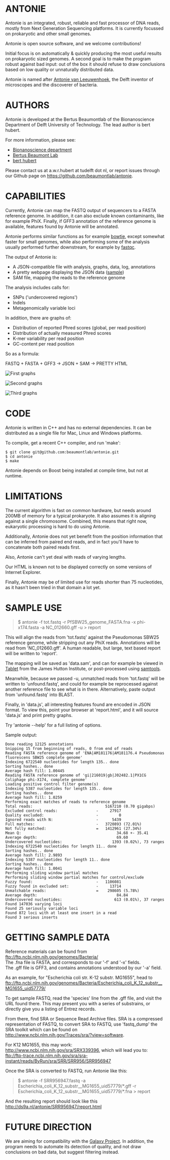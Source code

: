 ANTONIE
=======
Antonie is an integrated, robust, reliable and fast processor of DNA reads,
mostly from Next Generation Sequencing platforms.  It is currently focussed
on prokaryotic and other small genomes.

Antonie is open source software, and we welcome contributions!

Initial focus is on automatically & quickly producing the most useful
results on prokaryotic sized genomes. A second goal is to make the program
robust against bad input: out of the box it should refuse to draw conclusions
based on low quality or unnaturally distributed data. 

Antonie is named after [Antonie van
Leeuwenhoek](http://en.wikipedia.org/wiki/Antonie_van_Leeuwenhoek), the
Delft inventor of microscopes and the discoverer of bacteria.

AUTHORS
=======
Antonie is developed at the Bertus Beaumontlab of the Bionanoscience
Department of Delft University of Technology.  The lead author is bert
hubert.

For more information, please see:

 * [Bionanoscience department](http://www.tnw.tudelft.nl/en/about-faculty/departments/bionanoscience/)
 * [Bertus Beaumont Lab](http://bertusbeaumontlab.tudelft.nl/)
 * [bert hubert](http://ds9a.nl/)

Please contact us at a.w.r.hubert at tudelft dot nl, or report issues
through our Github page on <https://github.com/beaumontlab/antonie>.

CAPABILITIES
============
Currently, Antonie can map the FASTQ output of sequencers to a FASTA
reference genome.  In addition, it can also exclude known contaminants, like
for example PhiX.  Finally, if GFF3 annotation of the reference genome is
available, features found by Antonie will be annotated.

Antonie performs similar functions as for example
[bowtie](http://bowtie-bio.sourceforge.net/index.shtml), except somewhat
faster for small genomes, while also performing some of the analysis usually
performed further downstream, for example by
[fastqc](http://www.bioinformatics.babraham.ac.uk/projects/fastqc/).

The output of Antonie is:

 * A JSON-compatible file with analysis, graphs, data, log, annotations
 * A pretty webpage displaying the JSON data ([sample](http://ds9a.nl/antonie/SRR956947/report.html))
 * SAM file, mapping the reads to the reference genome

The analysis includes calls for:

 * SNPs ('undercovered regions')
 * Indels
 * Metagenomically variable loci

In addition, there are graphs of:

 * Distribution of reported Phred scores (global, per read position)
 * Distribution of actually measured Phred scores 
 * K-mer variability per read position
 * GC-content per read position

So as a formula:

FASTQ + FASTA + GFF3 -> JSON + SAM -> PRETTY HTML

![First graphs](http://ds9a.nl/antonie/antonie1.png)

![Second graphs](http://ds9a.nl/antonie/antonie2.png)

![Third graphs](http://ds9a.nl/antonie/antonie3.png)

CODE
====
Antonie is written in C++ and has no external dependencies. It can be distributed as 
a single file for Mac, Linux and Windows platforms. 

To compile, get a recent C++ compiler, and run 'make':

	$ git clone git@github.com:beaumontlab/antonie.git
	$ cd antonie
	$ make

Antonie depends on Boost being installed at compile time, but not at runtime.

LIMITATIONS
===========
The current algorithm is fast on common hardware, but needs around 200MB of
memory for a typical prokaryote.  It also assumes it is aligning against a
single chromosome.  Combined, this means that right now, eukaryotic
processing is hard to do using Antonie.

Additionally, Antonie does not yet benefit from the position information that
can be inferred from paired end reads, and in fact you'll have to concatenate both
paired reads first.

Also, Antonie can't yet deal with reads of varying lengths.

Our HTML is known not to be displayed correctly on some versions of Internet Explorer.

Finally, Antonie may be of limited use for reads shorter than 75
nucleotides, as it hasn't been tried in that domain a lot yet.

SAMPLE USE
==========

> $ antonie -f tot.fastq -r PfSBW25\_genome\_FASTA.fna -x phi-x174.fasta -a NC_012660.gff -u > report

This will align the reads from 'tot.fastq' against the Pseudomonas SBW25
reference genome, while stripping out any PhiX reads. Annotations will be read from
'NC_012660.gff'. A human readable, but large, text based report will be written to 'report'.

The mapping will be saved as 'data.sam', and can for example be viewed in
[Tablet](http://bioinf.scri.ac.uk/tablet/) from the James Hutton Institute,
or post-processed using [samtools](http://samtools.sourceforge.net/).

Meanwhile, because we passed -u, unmatched reads from 'tot.fastq' will be
written to 'unfound.fastq', and could for example be reprocessed against
another reference file to see what is in there.  Alternatively, paste output
from 'unfound.fastq' into BLAST.

Finally, in 'data.js', all interesting features found are encoded in JSON format. To view this,
point your browser at 'report.html', and it will source 'data.js' and print pretty graphs.

Try 'antonie --help' for a full listing of options.

Sample output:

	Done reading 12125 annotations
	Snipping 15 from beginning of reads, 0 from end of reads
	Reading FASTA reference genome of 'ENA|AM181176|AM181176.4 Pseudomonas fluorescens SBW25 complete genome'
	Indexing 6722540 nucleotides for length 135.. done
	Sorting hashes.. done
	Average hash fill: 1.00445
	Reading FASTA reference genome of 'gi|216019|gb|J02482.1|PX1CG Coliphage phi-X174, complete genome'
	Loading positive control filter genome(s)
	Indexing 5387 nucleotides for length 135.. done
	Sorting hashes.. done
	Average hash fill: 1.0259
	Performing exact matches of reads to reference genome
	Total reads:                                5167210 (0.70 gigabps)
	Excluded control reads:                 -     27917
	Quality excluded:                       -         0
	Ignored reads with N:                   -      5439
	Full matches:                           -   3720893 (72.01%)
	Not fully matched:                      =   1412961 (27.34%)
	Mean Q:                                          34.68 +- 35.41
	Average depth:                                   69.60
	Undercovered nucleotides:                      1393 (0.02%), 73 ranges
	Indexing 6722540 nucleotides for length 11.. done
	Sorting hashes.. done
	Average hash fill: 2.9893
	Indexing 5387 nucleotides for length 11.. done
	Sorting hashes.. done
	Average hash fill: 1.0041
	Performing sliding window partial matches
	Performing sliding window partial matches for control/exclude
	Fuzzy found:                            -   1106081
	Fuzzy found in excluded set:            -     13714
	Unmatchable reads:                      =    298605 (5.78%)
	Average depth:                                   84.84
	Undercovered nucleotides:                       613 (0.01%), 37 ranges
	Found 147036 varying loci
	Found 25 seriously variable loci
	Found 872 loci with at least one insert in a read
	Found 3 serious inserts

GETTING SAMPLE DATA
===================
Reference materials can be found from <ftp://ftp.ncbi.nlm.nih.gov/genomes/Bacteria/>  
The .fna file is FASTA, and corresponds to our '-f' and '-x' fields.  
The .gff file is GFF3, and contains annotations understood by our '-a' field.

As an example, for "Escherichia coli str. K-12 substr. MG1655", head to
<ftp://ftp.ncbi.nlm.nih.gov/genomes/Bacteria/Escherichia_coli_K_12_substr__MG1655_uid57779/>

To get sample FASTQ, read the 'species' line from the .gff file, and visit 
the URL found there.  This may present you with a series of substrains, or
directly give you a listing of Entrez records.

From there, find SRA or Sequence Read Archive files. SRA is a compressed representation 
of FASTQ, to convert SRA to FASTQ, use 'fastq_dump' the SRA toolkit which can be found on 
<http://www.ncbi.nlm.nih.gov/Traces/sra/?view=software>.

For K12 MG1655, this may work: <http://www.ncbi.nlm.nih.gov/sra/SRX339396>, which will lead you to:
<ftp://ftp-trace.ncbi.nlm.nih.gov/sra/sra-instant/reads/ByRun/sra/SRR/SRR956/SRR956947>

Once the SRA is converted to FASTQ, run Antonie like this:

> $ antonie -f SRR956947.fastq -a Escherichia\_coli\_K\_12\_substr\_\_MG1655\_uid57779/\*.gff -r Escherichia\_coli\_K\_12\_substr\_\_MG1655\_uid57779/\*.fna > report

And the resulting report should look like this <http://ds9a.nl/antonie/SRR956947/report.html>

FUTURE DIRECTION
================
We are aiming for compatibility with the [Galaxy
Project](http://galaxyproject.org/).  In addition, the program needs to
automate its detection of quality, and not draw conclusions on bad data, but 
suggest filtering instead.
